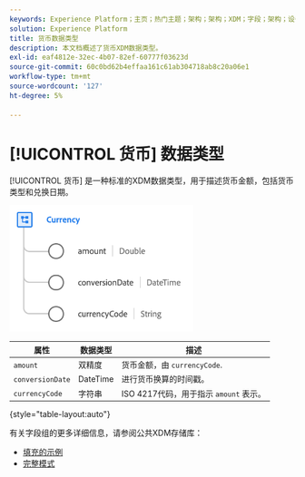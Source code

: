 ```yaml
---
keywords: Experience Platform；主页；热门主题；架构；架构；XDM；字段；架构；设备；数据类型；货币；
solution: Experience Platform
title: 货币数据类型
description: 本文档概述了货币XDM数据类型。
exl-id: eaf4812e-32ec-4b07-82ef-60777f03623d
source-git-commit: 60c0bd62b4effaa161c61ab304718ab8c20a06e1
workflow-type: tm+mt
source-wordcount: '127'
ht-degree: 5%

---
```


# [!UICONTROL 货币] 数据类型

[!UICONTROL 货币] 是一种标准的XDM数据类型，用于描述货币金额，包括货币类型和兑换日期。

![](../images/data-types/currency.png)

| 属性 | 数据类型 | 描述 |
| --- | --- | --- |
| `amount` | 双精度 | 货币金额，由 `currencyCode`. |
| `conversionDate` | DateTime | 进行货币换算的时间戳。 |
| `currencyCode` | 字符串 | ISO 4217代码，用于指示 `amount` 表示。 |

{style=&quot;table-layout:auto&quot;}

有关字段组的更多详细信息，请参阅公共XDM存储库：

* [填充的示例](https://github.com/adobe/xdm/blob/master/components/datatypes/currency.example.1.json)
* [完整模式](https://github.com/adobe/xdm/blob/master/components/datatypes/currency.schema.json)
